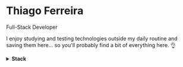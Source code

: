 # Thiago Ferreira

Full-Stack Developer

I enjoy studying and testing technologies outside my daily routine and saving them here... so you'll probably find a bit of everything here. 👌

<details>
  <summary><b>Stack</b></summary>
  <br/>

  ![NestJS](https://img.shields.io/badge/Nest-E0234E?style=for-the-badge&logo=nestjs&logoColor=white)
  ![Vue.js](https://img.shields.io/badge/Vue-35495E?style=for-the-badge&logo=vuedotjs&logoColor=4FC08D)
  ![PHP](https://img.shields.io/badge/PHP-777BB4?style=for-the-badge&logo=php&logoColor=white)
  ![Node.js](https://img.shields.io/badge/Node-339933?style=for-the-badge&logo=node.js&logoColor=white)
  ![TypeScript](https://img.shields.io/badge/TypeScript-3178C6?style=for-the-badge&logo=typescript&logoColor=white)
  ![TailwindCSS](https://img.shields.io/badge/Tailwind-0F172A?style=for-the-badge&logo=tailwindcss&logoColor=38BDF8)
  ![PostgreSQL](https://img.shields.io/badge/Postgresql-316192?style=for-the-badge&logo=postgresql&logoColor=white)
  ![MongoDB](https://img.shields.io/badge/Mongodb-4EA94B?style=for-the-badge&logo=mongodb&logoColor=white)
  ![MySQL](https://img.shields.io/badge/MySQL-005C84?style=for-the-badge&logo=mysql&logoColor=white)
  ![Redis](https://img.shields.io/badge/Redis-DC382D?style=for-the-badge&logo=redis&logoColor=white)
  ![Docker](https://img.shields.io/badge/Docker-2496ED?style=for-the-badge&logo=docker&logoColor=white)
  ![n8n](https://img.shields.io/badge/n8n-EA4B71?style=for-the-badge&logo=n8n&logoColor=white)
  ![Linux](https://img.shields.io/badge/Linux-000000?style=for-the-badge&logo=linux&logoColor=white)

</details>
